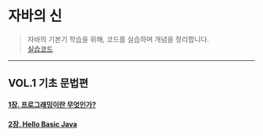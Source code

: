 # 자바의 신 

> 자바의 기본기 학습을 위해, 코드를 실습하며 개념을 정리합니다.
> <br>[실습코드](https://github.com/yeeuniii/book-godOfJava)

---
## VOL.1 기초 문법편

#### [1장. 프로그래밍이란 무엇인가?](https://github.com/yeeuniii/TIL/blob/main/Java/%EC%9E%90%EB%B0%94%EC%9D%98%20%EC%8B%A0/1%EC%9E%A5.%ED%94%84%EB%A1%9C%EA%B7%B8%EB%9E%98%EB%B0%8D%EC%9D%B4%EB%9E%80-%EB%AC%B4%EC%97%87%EC%9D%B8%EA%B0%80%3F.md)
#### [2장. Hello Basic Java](https://github.com/yeeuniii/TIL/blob/main/Java/%EC%9E%90%EB%B0%94%EC%9D%98%20%EC%8B%A0/2%EC%9E%A5.Hello-Basic-Java.md)